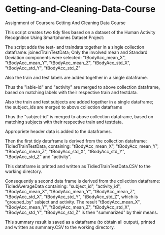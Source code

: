# Getting-and-Cleaning-Data-Course
Assignment of Coursera Getting And Cleaning Data Course

This script creates two tidy files based on a dataset of the Human Activity Recognition Using Smartphones Dataset Project:

The script adds the test- and traindata together in a single collection dataframe: joinedTrainTestData; Only the involved mean and Standard Deviation components were selected: "tBodyAcc_mean_X", "tBodyAcc_mean_Y", "tBodyAcc_mean_Z", "tBodyAcc_std_X", "tBodyAcc_std_Y", "tBodyAcc_std_Z"

Also the train and test labels are added together in a single dataframe.

Thus the "lable-id" and "activity" are merged to above collection dataframe, based on matching labels with their respective train and testdata.

Also the train and test subjects are added together in a single dataframe; the subject_ids are merged to above collection dataframe

Thus the "subject-id" is merged to above collection dataframe, based on matching subjects with their respective train and testdata.

Appropriete header data is added to the dataframes.

Then the first tidy dataframe is derived from the collection dataframe: TidiedTrainTestData, containing: "tBodyAcc_mean_X", "tBodyAcc_mean_Y", "tBodyAcc_mean_Z", "tBodyAcc_std_X", "tBodyAcc_std_Y", "tBodyAcc_std_Z" and "activity". 

This dataframe is printed and written as TidiedTrainTestData.CSV to the working directory.

Consequently a second data frame is derived from the collection dataframe: TidiedAverageData containing: "subject_id", "activity_id", "tBodyAcc_mean_X", "tBodyAcc_mean_Y", "tBodyAcc_mean_Z", "tBodyAcc_std_X", "tBodyAcc_std_Y", "tBodyAcc_std_Z", which is "grouped_by" subject and activity.
The result "tBodyAcc_mean_X", "tBodyAcc_mean_Y", "tBodyAcc_mean_Z", "tBodyAcc_std_X", "tBodyAcc_std_Y", "tBodyAcc_std_Z" is then "summarized" by their means.

This summary result is saved as a dataframe (to obtain all output), printed and written as summary.CSV to the working directory.
